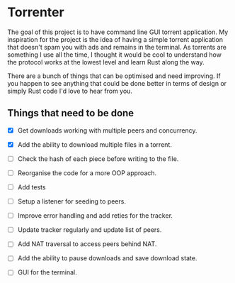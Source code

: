 # Torrenter

The goal of this project is to have command line GUI torrent application. 
My inspiration for the project is the idea of having a simple torrent 
application that doesn't spam you with ads and remains in the terminal. 
As torrents are something I use all the time, I thought it would be cool 
to understand how the protocol works at the lowest level and learn Rust along the way.

There are a bunch of things that can be optimised and need improving. 
If you happen to see anything that could be done better in terms of design 
or simply Rust code I'd love to hear from you. 

## Things that need to be done

- [x] Get downloads working with multiple peers and concurrency.
- [x] Add the ability to download multiple files in a torrent.
- [ ] Check the hash of each piece before writing to the file.
- [ ] Reorganise the code for a more OOP approach.
- [ ] Add tests
- [ ] Setup a listener for seeding to peers. 
- [ ] Improve error handling and add reties for the tracker.
- [ ] Update tracker regularly and update list of peers.
- [ ] Add NAT traversal to access peers behind NAT.
- [ ] Add the ability to pause downloads and save download state.
- [ ] GUI for the terminal.


 
